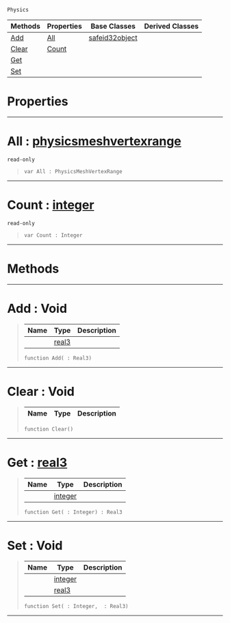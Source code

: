  `Physics`

|Methods|Properties|Base Classes|Derived Classes|
|---|---|---|---|
|[ Add](https://github.com/ZilchEngine/ZilchDocs/blob/master/code_reference/class_reference/physicsmeshvertexdata.markdown#add-void)|[ All](https://github.com/ZilchEngine/ZilchDocs/blob/master/code_reference/class_reference/physicsmeshvertexdata.markdown#all-zero-engine-document)|[safeid32object](https://github.com/ZilchEngine/ZilchDocs/blob/master/code_reference/class_reference/safeid32object.markdown)| |
|[ Clear](https://github.com/ZilchEngine/ZilchDocs/blob/master/code_reference/class_reference/physicsmeshvertexdata.markdown#clear-void)|[ Count](https://github.com/ZilchEngine/ZilchDocs/blob/master/code_reference/class_reference/physicsmeshvertexdata.markdown#count-zero-engine-docume)| | |
|[ Get](https://github.com/ZilchEngine/ZilchDocs/blob/master/code_reference/class_reference/physicsmeshvertexdata.markdown#get-zero-engine-document)| | | |
|[ Set](https://github.com/ZilchEngine/ZilchDocs/blob/master/code_reference/class_reference/physicsmeshvertexdata.markdown#set-void)| | | |


 #  Properties


---  
 #  All : [physicsmeshvertexrange](https://github.com/ZilchEngine/ZilchDocs/blob/master/code_reference/class_reference/physicsmeshvertexrange.markdown)

 `read-only`

> 
> ``` lang=cpp, name=Nada
> var All : PhysicsMeshVertexRange


---  
 #  Count : [integer](https://github.com/ZilchEngine/ZilchDocs/blob/master/code_reference/nada_base_types/integer.markdown)

 `read-only`

> 
> ``` lang=cpp, name=Nada
> var Count : Integer


---  
 #  Methods


---  
 #  Add : Void

> 
> |Name|Type|Description|
> |---|---|---|
> ||[real3](https://github.com/ZilchEngine/ZilchDocs/blob/master/code_reference/nada_base_types/real3.markdown)| |
> ``` lang=cpp, name=Nada
> function Add( : Real3)
> ``` 


---  
 #  Clear : Void

> 
> |Name|Type|Description|
> |---|---|---|
> ``` lang=cpp, name=Nada
> function Clear()
> ``` 


---  
 #  Get : [real3](https://github.com/ZilchEngine/ZilchDocs/blob/master/code_reference/nada_base_types/real3.markdown)

> 
> |Name|Type|Description|
> |---|---|---|
> ||[integer](https://github.com/ZilchEngine/ZilchDocs/blob/master/code_reference/nada_base_types/integer.markdown)| |
> ``` lang=cpp, name=Nada
> function Get( : Integer) : Real3
> ``` 


---  
 #  Set : Void

> 
> |Name|Type|Description|
> |---|---|---|
> ||[integer](https://github.com/ZilchEngine/ZilchDocs/blob/master/code_reference/nada_base_types/integer.markdown)| |
> ||[real3](https://github.com/ZilchEngine/ZilchDocs/blob/master/code_reference/nada_base_types/real3.markdown)| |
> ``` lang=cpp, name=Nada
> function Set( : Integer,  : Real3)
> ``` 


---  
 

 